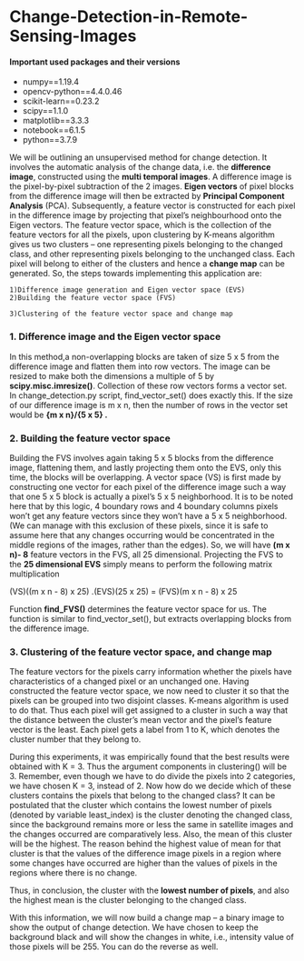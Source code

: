 # Change-Detection-in-Remote-Sensing-Images

#### Important used packages and their versions
   - numpy==1.19.4
   - opencv-python==4.4.0.46
   - scikit-learn==0.23.2
   - scipy==1.1.0
   - matplotlib==3.3.3
   - notebook==6.1.5
   - python==3.7.9
   
   
We will be outlining an unsupervised method for change detection. It involves the automatic analysis of the change data, i.e. the **difference image**, constructed using the **multi temporal images**. A difference image is the pixel-by-pixel subtraction of the 2 images. **Eigen vectors** of pixel blocks from the difference image will then be extracted by **Principal Component Analysis** (PCA). Subsequently, a feature vector is constructed for each pixel in the difference image by projecting that pixel’s neighbourhood onto the Eigen vectors. The feature vector space, which is the collection of the feature vectors for all the pixels, upon clustering by K-means algorithm gives us two clusters – one representing pixels belonging to the changed class, and other representing pixels belonging to the unchanged class. Each pixel will belong to either of the clusters and hence a **change map** can be generated. So, the steps towards implementing this application are:

    1)Difference image generation and Eigen vector space (EVS)
    2)Building the feature vector space (FVS)
    
    3)Clustering of the feature vector space and change map
   
### 1. Difference image and the Eigen vector space

In this method,a non-overlapping blocks are taken  of size 5 x 5 from the difference image and flatten them into row vectors. The image can be resized to make both the dimensions a multiple of 5 by **scipy.misc.imresize()**. Collection of these row vectors forms a vector set. In change_detection.py script, find_vector_set() does exactly this. If the size of our difference image is m x n, then the number of rows in the vector set would be  **{m x n}/{5 x 5} .**

### 2. Building the feature vector space

Building the FVS involves again taking 5 x 5 blocks from the difference image, flattening them, and lastly projecting them onto the EVS, only this time, the blocks will be overlapping. A vector space (VS) is first made by constructing one vector for each pixel of the difference image such a way that one 5 x 5 block is actually a pixel’s 5 x 5 neighborhood. It is to be noted here that by this logic, 4 boundary rows and 4 boundary columns pixels won’t get any feature vectors since they won’t have a 5 x 5 neighborhood. (We can manage with this exclusion of these pixels, since it is safe to assume here that any changes occurring would be concentrated in the middle regions of the images, rather than the edges). So, we will have **(m x n)- 8** feature vectors in the FVS, all 25 dimensional. Projecting the FVS to the **25 dimensional EVS** simply means to perform the following matrix multiplication

(VS)((m x n - 8) x 25) .(EVS)(25 x 25) = (FVS)(m x n - 8) x 25

Function **find_FVS()** determines the feature vector space for us. The function is similar to find_vector_set(), but extracts overlapping blocks from the difference image.

### 3. Clustering of the feature vector space, and change map

The feature vectors for the pixels carry information whether the pixels have characteristics of a changed pixel or an unchanged one. Having constructed the feature vector space, we now need to cluster it so that the pixels can be grouped into two disjoint classes. K-means algorithm is used to do that. Thus each pixel will get assigned to a cluster in such a way that the distance between the cluster’s mean vector and the pixel’s feature vector is the least. Each pixel gets a label from 1 to K, which denotes the cluster number that they belong to.


During this experiments, it was empirically found that the best results were obtained with K = 3. Thus the argument components in clustering() will be 3. Remember, even though we have to do divide the pixels into 2 categories, we have chosen K = 3, instead of 2. Now how do we decide which of these clusters contains the pixels that belong to the changed class? It can be postulated that the cluster which contains the lowest number of pixels (denoted by variable least_index) is the cluster denoting the changed class, since the background remains more or less the same in satellite images and the changes occurred are comparatively less. Also, the mean of this cluster will be the highest. The reason behind the highest value of mean for that cluster is that the values of the difference image pixels in a region where some changes have occurred are higher than the values of pixels in the regions where there is no change.

Thus, in conclusion, the cluster with the **lowest number of pixels**, and also the highest mean is the cluster belonging to the changed class.


With this information, we will now build a change map – a binary image to show the output of change detection. We have chosen to keep the background black and will show the changes in white, i.e., intensity value of those pixels will be 255. You can do the reverse as well.
